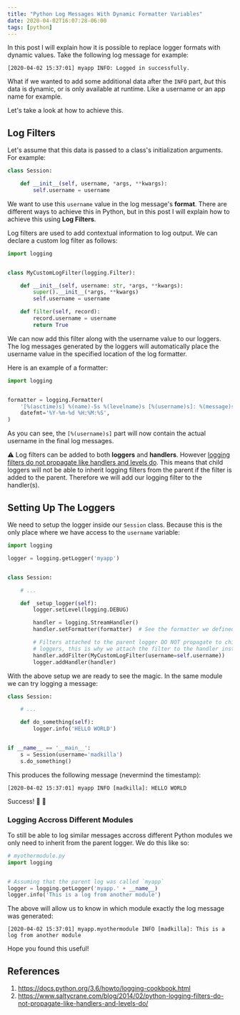 ```yaml
---
title: "Python Log Messages With Dynamic Formatter Variables"
date: 2020-04-02T16:07:28-06:00
tags: [python]
---
```


In this post I will explain how it is possible to replace logger formats with dynamic values. Take the following log message for example:

```
[2020-04-02 15:37:01] myapp INFO: Logged in successfully.
```

What if we wanted to add some additional data after the `INFO` part, _but_ this data is dynamic, or is only available at runtime. Like a username or an app name for example.

Let's take a look at how to achieve this.

<!--more-->

## Log Filters

Let's assume that this data is passed to a class's initialization arguments. For example:

```python
class Session:

    def __init__(self, username, *args, **kwargs):
        self.username = username
```

We want to use this `username` value in the log message's **format**. There are different ways to achieve this in Python, but in this post I will explain how to achieve this using **Log Filters**.

Log filters are used to add contextual information to log output. We can declare a custom log filter as follows:

```python
import logging


class MyCustomLogFilter(logging.Filter):

    def __init__(self, username: str, *args, **kwargs):
        super().__init__(*args, **kwargs)
        self.username = username

    def filter(self, record):
        record.username = username
        return True
```

We can now add this filter along with the username value to our loggers. The log messages generated by the loggers will automatically place the username value in the specified location of the log formatter.

Here is an example of a formatter:

```python
import logging


formatter = logging.Formatter(
    '[%(asctime)s] %(name)-5s %(levelname)s [%(username)s]: %(message)s',
    datefmt='%Y-%m-%d %H:%M:%S',
)
```

As you can see, the `[%(username)s]` part will now contain the actual username in the final log messages.

:warning: Log filters can be added to both **loggers** and **handlers**. However [logging filters do not propagate like handlers and levels do](https://www.saltycrane.com/blog/2014/02/python-logging-filters-do-not-propagate-like-handlers-and-levels-do/). This means that child loggers will not be able to inherit logging filters from the parent if the filter is added to the parent. Therefore we will add our logging filter to the handler(s).

## Setting Up The Loggers

We need to setup the logger inside our `Session` class. Because this is the only place where we have access to the `username` variable:

```python
import logging

logger = logging.getLogger('myapp')


class Session:

    # ...

    def _setup_logger(self):
        logger.setLevel(logging.DEBUG)

        handler = logging.StreamHandler()
        handler.setFormatter(formatter)  # See the formatter we defined previously

        # Filters attached to the parent logger DO NOT propagate to child
        # loggers, this is why we attach the filter to the handler instead.
        handler.addFilter(MyCustomLogFilter(username=self.username))
        logger.addHandler(handler)
```

With the above setup we are ready to see the magic. In the same module we can try logging a message:

```python
class Session:

    # ...

    def do_something(self):
        logger.info('HELLO WORLD')


if __name__ == '__main__':
    s = Session(username='madkilla')
    s.do_something()
```

This produces the following message (nevermind the timestamp):

```
[2020-04-02 15:37:01] myapp INFO [madkilla]: HELLO WORLD
```

Success! :tada: :tada:

### Logging Accross Different Modules

To still be able to log similar messages accross different Python modules we only need to inherit from the parent logger. We do this like so:

```python
# myothermodule.py
import logging


# Assuming that the parent log was called `myapp`
logger = logging.getLogger('myapp.' + __name__)
logger.info('This is a log from another module')
```

The above will allow us to know in which module exactly the log message was generated:

```
[2020-04-02 15:37:01] myapp.myothermodule INFO [madkilla]: This is a log from another module
```

Hope you found this useful!

## References

1. https://docs.python.org/3.6/howto/logging-cookbook.html
2. https://www.saltycrane.com/blog/2014/02/python-logging-filters-do-not-propagate-like-handlers-and-levels-do/
